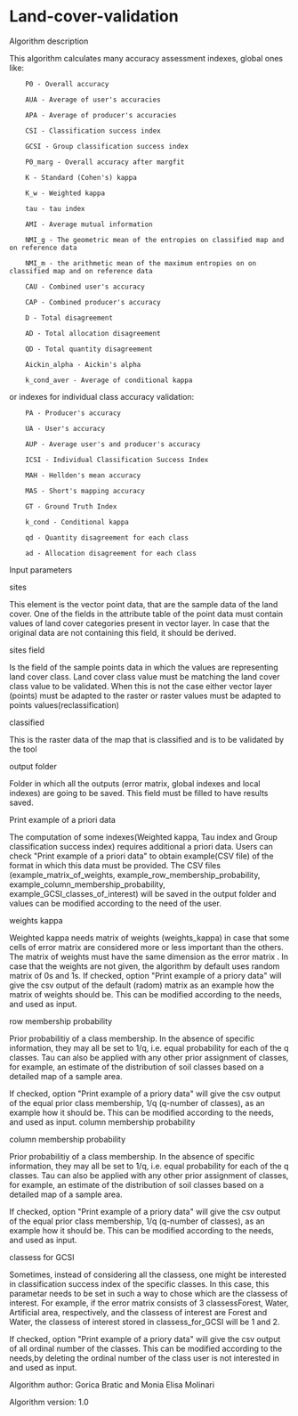 # Land-cover-validation
Algorithm description

This algorithm calculates many accuracy assessment indexes, global ones like:


        P0 - Overall accuracy

        AUA - Average of user's accuracies 

        APA - Average of producer's accuracies 

        CSI - Classification success index 

        GCSI - Group classification success index 

        P0_marg - Overall accuracy after margfit 

        K - Standard (Cohen's) kappa 

        K_w - Weighted kappa 

        tau - tau index 

        AMI - Average mutual information 

        NMI_g - The geometric mean of the entropies on classified map and on reference data 

        NMI_m - the arithmetic mean of the maximum entropies on on classified map and on reference data 

        CAU - Combined user's accuracy 

        CAP - Combined producer's accuracy 

        D - Total disagreement 

        AD - Total allocation disagreement 

        QD - Total quantity disagreement 

        Aickin_alpha - Aickin's alpha 

        k_cond_aver - Average of conditional kappa



or indexes for individual class accuracy validation:



        PA - Producer's accuracy 

        UA - User's accuracy 

        AUP - Average user's and producer's accuracy 

        ICSI - Individual Classification Success Index 

        MAH - Hellden's mean accuracy 

        MAS - Short's mapping accuracy 

        GT - Ground Truth Index 

        k_cond - Conditional kappa 

        qd - Quantity disagreement for each class 

        ad - Allocation disagreement for each class

Input parameters

sites

This element is the vector point data, that are the sample data of the land cover. One of the fields in the attribute table of the point data must contain values of land cover categories present in vector layer. In case that the original data are not containing this field, it should be derived.

sites field

Is the field of the sample points data in which the values are representing land cover class. Land cover class value must be matching the land cover class value to be validated. When this is not the case either vector layer (points) must be adapted to the raster or raster values must be adapted to points values(reclassification)

classified

This is the raster data of the map that is classified and is to be validated by the tool

output folder

Folder in which all the outputs (error matrix, global indexes and local indexes) are going to be saved. This field must be filled to have results saved.

Print example of a priori data

The computation of some indexes(Weighted kappa, Tau index and Group classification success index) requires additional a priori data.
Users can check "Print example of a priori data" to obtain example(CSV file) of the format in which this data must be provided.
The CSV files (example_matrix_of_weights, example_row_membership_probability, example_column_membership_probability, example_GCSI_classes_of_interest) will be saved in the output folder and values can be modified according to the need of the user.

weights kappa


Weighted kappa needs matrix of weights (weights_kappa) in case that some cells of error matrix are considered more or less important than the others. The matrix of weights must have the same dimension as the error matrix .
In case that the weights are not given, the algorithm by default uses random matrix of 0s and 1s.
If checked, option "Print example of a priory data" will give the csv output of the default (radom) matrix as an example how the matrix of weights should be. This can be modified according to the needs, and used as input.


row membership probability

Prior probabilitiy of a class membership. In the absence of specific information, they may all be set to 1/q, i.e. equal probability for each of the q classes. Tau can also be applied with any other prior assignment of classes, for example, an estimate of the distribution of soil classes based on a detailed map of a sample area.

If checked, option "Print example of a priory data" will give the csv output of the equal prior class membership, 1/q (q-number of classes), as an example how it should be. This can be modified according to the needs, and used as input.
column membership probability

column membership probability

Prior probabilitiy of a class membership. In the absence of specific information, they may all be set to 1/q, i.e. equal probability for each of the q classes. Tau can also be applied with any other prior assignment of classes, for example, an estimate of the distribution of soil classes based on a detailed map of a sample area.

If checked, option "Print example of a priory data" will give the csv output of the equal prior class membership, 1/q (q-number of classes), as an example how it should be. This can be modified according to the needs, and used as input.


classess for GCSI

Sometimes, instead of considering all the classess, one might be interested in classification success index of the specific classes. In this case, this parametar needs to be set in such a way to chose which are the classess of interest. For example, if the error matrix consists of 3 classessForest, Water, Artificial area, respectively, and the classess of interest are Forest and Water, the classess of interest stored in classess_for_GCSI will be 1 and 2.

If checked, option "Print example of a priory data" will give the csv output of all ordinal number of the classes. This can be modified according to the needs,by deleting the ordinal number of the class user is not interested in and used as input.


Algorithm author: Gorica Bratic and Monia Elisa Molinari

Algorithm version: 1.0

